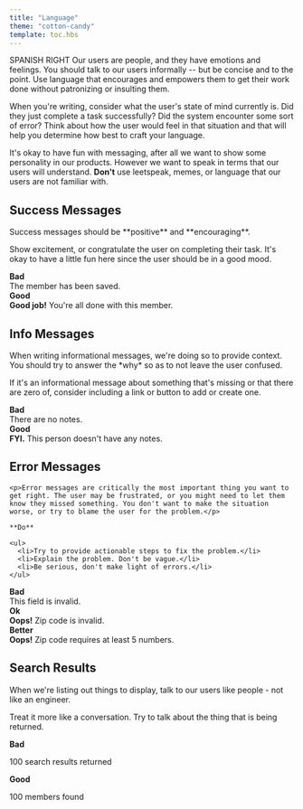 ```yaml
---
title: "Language"
theme: "cotton-candy"
template: toc.hbs
---
```

SPANISH RIGHT
Our users are people, and they have emotions and feelings. You should talk to our users informally -- but be concise and to the point. Use language that encourages and empowers them to get their work done without patronizing or insulting them.

When you're writing, consider what the user's state of mind currently is. Did they just complete a task successfully? Did the system encounter some sort of error? Think about how the user would feel in that situation and that will help you determine how best to craft your language.

It's okay to have fun with messaging, after all we want to show some personality in our products. However we want to speak in terms that our users will understand. **Don't** use leetspeak, memes, or language that our users are not familiar with.

## Success Messages

<div class="section">
  <div class="col">
    <p>
      Success messages should be **positive** and **encouraging**.
    </p>
    <p>
      Show excitement, or congratulate the user on completing their task. It's okay to have a little fun here since the user should be in a good mood.
    </p>
  </div>
  <div class="col">
    <strong class="bad">
      <span class="icon-x" title="icon name" aria-hidden="true"></span> Bad
    </strong>
    <div class="alert alert-success">The member has been saved.</div>
    <strong class="good">
      <span class="icon-check" title="icon name" aria-hidden="true"></span> Good
    </strong>
    <div class="alert alert-success"><strong>Good job!</strong> You're all done with this member.</div>
  </div>
</div>

## Info Messages

<div class="section">
  <div class="col">
    <p>When writing informational messages, we're doing so to provide context. You should try to answer the *why* so as to not leave the user confused.</p>
    <p>If it's an informational message about something that's missing or that there are zero of, consider including a link or button to add or create one.</p>
  </div>
  <div class="col">
    <strong class="bad">
      <span class="icon-x" title="icon name" aria-hidden="true"></span> Bad
    </strong>
    <div class="alert alert-info">There are no notes.</div>
    <strong class="good">
      <span class="icon-check" title="icon name" aria-hidden="true"></span> Good
    </strong>
    <div class="alert alert-info"><strong>FYI.</strong> This person doesn't have any notes.</div>
  </div>
</div>

## Error Messages

<div class="section">
  <div class="col">

    <p>Error messages are critically the most important thing you want to get right. The user may be frustrated, or you might need to let them know they missed something. You don't want to make the situation worse, or try to blame the user for the problem.</p>

    **Do**

    <ul>
      <li>Try to provide actionable steps to fix the problem.</li>
      <li>Explain the problem. Don't be vague.</li>
      <li>Be serious, don't make light of errors.</li>
    </ul>

  </div>
  <div class="col">
    <strong class="bad">
      <span class="icon-x" title="icon name" aria-hidden="true"></span> Bad
    </strong>
    <div class="alert alert-error">This field is invalid.</div>
    <strong class="good">
      <span class="icon-check" title="icon name" aria-hidden="true"></span> Ok
    </strong>
    <div class="alert alert-error"><strong>Oops!</strong> Zip code is invalid.</div>
    <strong class="good">
      <span class="icon-check" title="icon name" aria-hidden="true"></span> Better
    </strong>
    <div class="alert alert-error"><strong>Oops!</strong> Zip code requires at least 5 numbers.</div>
  </div>
</div>

## Search Results

<div class="section">
  <div class="col">
    <p>When we're listing out things to display, talk to our users like people - not like an engineer.</p>
    <p>Treat it more like a conversation. Try to talk about the thing that is being returned.</p>
  </div>
  <div class="col">
    <strong class="bad">
      <span class="icon-x" title="icon name" aria-hidden="true"></span> Bad
    </strong>
    <p>100 search results returned</p>
    <strong class="good">
      <span class="icon-check" title="icon name" aria-hidden="true"></span> Good
    </strong>
    <p>100 members found</p>

  </div>
</div>
